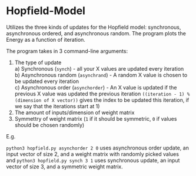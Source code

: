 # Hopfield-Model
Utilizes the three kinds of updates for the Hopfield model: synchronous, asynchronous ordered, and asynchronous random. The program plots the Energy as a function of iteration.

The program takes in 3 command-line arguments:

1) The type of update <br/>
  </t>a) Synchronous (```synch```) - all your X values are updated every iteration <br/>
  </t>b) Asynchronous random (```asynchrand```) - A random X value is chosen to be updated every iteration <br/> 
  </t>c) Asynchronous order (```asynchorder```) - An X value is updated if the previous X value was updated the previous iteration ```((iteration - 1) % (dimension of X vector))``` gives the index to be updated this iteration, if we say that the iterations start at 1) <br/>
2) The amount of inputs/dimension of weight matrix
3) Symmettry of weight matrix (`1` if it should be symmetric, `0` if values should be chosen randomly)

E.g. 

```python3 hopfield.py asynchorder 2 0``` uses asynchronous order update, an input vector of size 2, and a weight matrix with randomly picked values <br/> and
```python3 hopfield.py synch 3 1``` uses synchronous update, an input vector of size 3, and a symmetric weight matrix.


